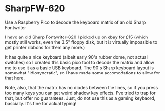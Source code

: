 # SharpFW-620
Use a Raspberry Pico to decode the keyboard matrix of an old Sharp Fontwriter

I have an old Sharp Fontwriter-620 I picked up on ebay for £15 (which mostly still works, even the 3.5" floppy disk, but it is
virtually impossible to get printer ribbons for them any more.)

It has quite a nice keyboard (albeit early 90's rubber dome, not actual switches) so I created this basic pico tool to decode the
matrix and allow me to use it as a basic USB keyboard.
The 90's Sharp keyboard layout is somewhat "idiosyncratic", so I have made some accomodations to allow for that here.

Note, also, that the matrix has no diodes between the lines, so if you press too many keys you can get weird shadow key effects.
I've tried to trap for that, but offer no guarantees.
Just, do not use this as a gaming keybaord, bascially. It's fine for actual typing!
